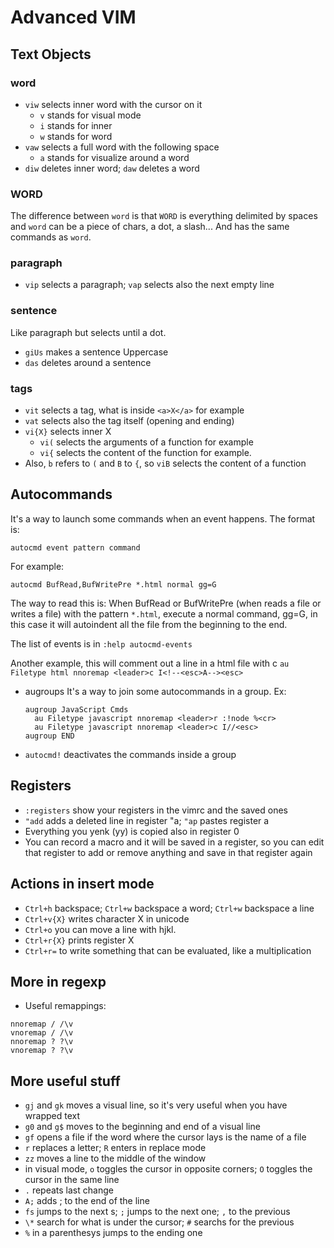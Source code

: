 # Advanced VIM

## Text Objects

### word

* `viw` selects inner word with the cursor on it
  * `v` stands for visual mode
  * `i` stands for inner
  * `w` stands for word
* `vaw` selects a full word with the following space
  * `a` stands for visualize around a word
* `diw` deletes inner word; `daw` deletes a word

### WORD
The difference between `word` is that `WORD` is everything delimited by spaces
and `word` can be a piece of chars, a dot, a slash... And has the same commands
as `word`.

### paragraph
* `vip` selects a paragraph; `vap` selects also the next empty line

### sentence
Like paragraph but selects until a dot.

* `giUs` makes a sentence Uppercase
* `das` deletes around a sentence

### tags
* `vit` selects a tag, what is inside `<a>X</a>` for example
* `vat` selects also the tag itself (opening and ending)
* `vi{X}` selects inner X
  * `vi(` selects the arguments of a function for example
  * `vi{` selects the content of the function for example.
* Also, `b` refers to `(` and `B` to `{`, so `viB` selects the content of a
  function

## Autocommands
It's a way to launch some commands when an event happens. The format is:

`autocmd event pattern command`

For example:

`autocmd BufRead,BufWritePre *.html normal gg=G`

The way to read this is: When BufRead or BufWritePre (when reads a file or
writes a file) with the pattern `*.html`, execute a normal command, gg=G, in this
case it will autoindent all the file from the beginning to the end.

The list of events is in `:help autocmd-events`

Another example, this will comment out a line in a html file with <leader>c
`au Filetype html nnoremap <leader>c I<!--<esc>A--><esc>`

* augroups
  It's a way to join some autocommands in a group. Ex:

  ```
  augroup JavaScript Cmds
    au Filetype javascript nnoremap <leader>r :!node %<cr>
    au Filetype javascript nnoremap <leader>c I//<esc>
  augroup END
  ```

* `autocmd!` deactivates the commands inside a group

## Registers  
* `:registers` show your registers in the vimrc and the saved ones
* `"add` adds a deleted line in register "a; `"ap` pastes register a
* Everything you yenk (yy) is copied also in register 0
* You can record a macro and it will be saved in a register, so you can
  edit that register to add or remove anything and save in that register again

## Actions in insert mode
* `Ctrl+h` backspace; `Ctrl+w` backspace a word; `Ctrl+w` backspace a line
* `Ctrl+v{X}` writes character X in unicode
* `Ctrl+o` you can move a line with hjkl.
* `Ctrl+r{X}` prints register X
* `Ctrl+r=` to write something that can be evaluated, like a multiplication

## More in regexp
* Useful remappings:
```
nnoremap / /\v
vnoremap / /\v
nnoremap ? ?\v
vnoremap ? ?\v
```

## More useful stuff
* `gj` and `gk` moves a visual line, so it's very useful when you have
  wrapped text
* `g0` and `g$` moves to the beginning and end of a visual line
* `gf` opens a file if the word where the cursor lays is the name of a file
* `r` replaces a letter; `R` enters in replace mode
* `zz` moves a line to the middle of the window
* in visual mode, `o` toggles the cursor in opposite corners;
  `O` toggles the cursor in the same line
* `.` repeats last change
* `A;` adds ; to the end of the line
* `fs` jumps to the next s; `;` jumps to the next one; `,` to the previous
* `\*` search for what is under the cursor; `#` searchs for the previous
* `%` in a parenthesys jumps to the ending one

